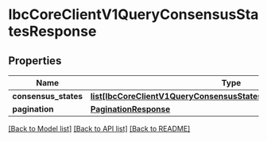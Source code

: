 # IbcCoreClientV1QueryConsensusStatesResponse

## Properties
Name | Type | Description | Notes
------------ | ------------- | ------------- | -------------
**consensus_states** | [**list[IbcCoreClientV1QueryConsensusStatesResponseConsensusStates]**](IbcCoreClientV1QueryConsensusStatesResponseConsensusStates.md) |  | [optional] 
**pagination** | [**PaginationResponse**](PaginationResponse.md) |  | [optional] 

[[Back to Model list]](../README.md#documentation-for-models) [[Back to API list]](../README.md#documentation-for-api-endpoints) [[Back to README]](../README.md)

